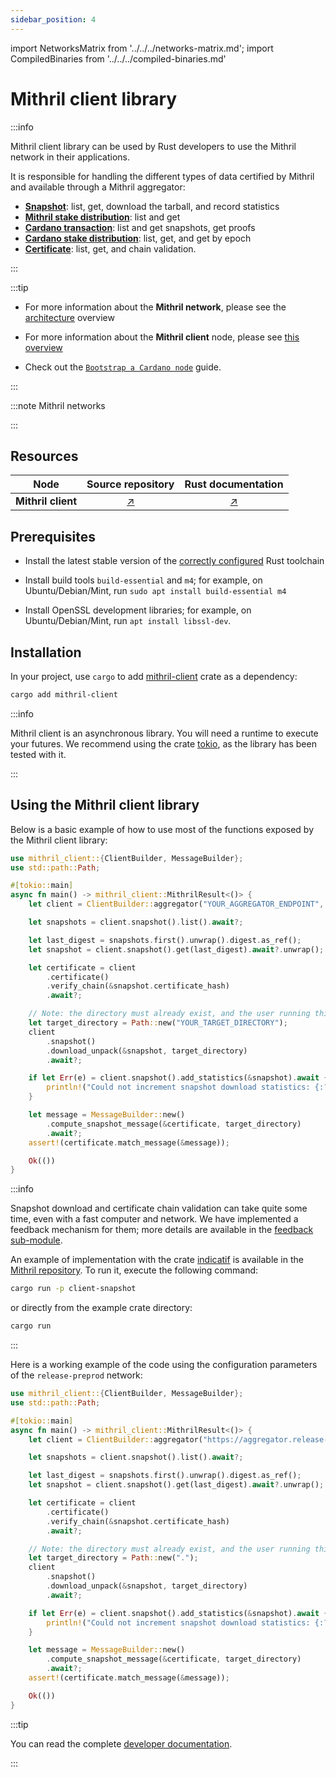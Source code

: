 ```yaml
---
sidebar_position: 4
---
```


import NetworksMatrix from '../../../networks-matrix.md';
import CompiledBinaries from '../../../compiled-binaries.md'

# Mithril client library

:::info

Mithril client library can be used by Rust developers to use the Mithril network in their applications.

It is responsible for handling the different types of data certified by Mithril and available through a Mithril aggregator:

- [**Snapshot**](../../../glossary.md#snapshot): list, get, download the tarball, and record statistics
- [**Mithril stake distribution**](../../../glossary.md#stake-distribution): list and get
- [**Cardano transaction**](../../../glossary.md#cardano-transaction): list and get snapshots, get proofs
- [**Cardano stake distribution**](../../../glossary.md#stake-distribution): list, get, and get by epoch
- [**Certificate**](../../../glossary.md#certificate): list, get, and chain validation.

:::

:::tip

- For more information about the **Mithril network**, please see the [architecture](../../../mithril/mithril-network/architecture.md) overview

- For more information about the **Mithril client** node, please see [this overview](../../../mithril/mithril-network/client.md)

- Check out the [`Bootstrap a Cardano node`](../../getting-started/bootstrap-cardano-node.md) guide.

:::

:::note Mithril networks

<NetworksMatrix />

:::

## Resources

|        Node        |                                     Source repository                                      |                                Rust documentation                                 |
| :----------------: | :----------------------------------------------------------------------------------------: | :-------------------------------------------------------------------------------: |
| **Mithril client** | [:arrow_upper_right:](https://github.com/input-output-hk/mithril/tree/main/mithril-client) | [:arrow_upper_right:](https://mithril.network/rust-doc/mithril_client/index.html) |

## Prerequisites

- Install the latest stable version of the [correctly configured](https://www.rust-lang.org/learn/get-started) Rust toolchain

- Install build tools `build-essential` and `m4`; for example, on Ubuntu/Debian/Mint, run `sudo apt install build-essential m4`

- Install OpenSSL development libraries; for example, on Ubuntu/Debian/Mint, run `apt install libssl-dev`.

## Installation

In your project, use `cargo` to add [mithril-client](https://crates.io/crates/mithril-client) crate as a dependency:

```bash
cargo add mithril-client
```

:::info

Mithril client is an asynchronous library. You will need a runtime to execute your futures. We recommend using the crate [tokio](https://crates.io/crates/tokio), as the library has been tested with it.

:::

## Using the Mithril client library

Below is a basic example of how to use most of the functions exposed by the Mithril client library:

```rust title="/src/main.rs"
use mithril_client::{ClientBuilder, MessageBuilder};
use std::path::Path;

#[tokio::main]
async fn main() -> mithril_client::MithrilResult<()> {
    let client = ClientBuilder::aggregator("YOUR_AGGREGATOR_ENDPOINT", "YOUR_GENESIS_VERIFICATION_KEY").build()?;

    let snapshots = client.snapshot().list().await?;

    let last_digest = snapshots.first().unwrap().digest.as_ref();
    let snapshot = client.snapshot().get(last_digest).await?.unwrap();

    let certificate = client
        .certificate()
        .verify_chain(&snapshot.certificate_hash)
        .await?;

    // Note: the directory must already exist, and the user running this code must have read/write access to it.
    let target_directory = Path::new("YOUR_TARGET_DIRECTORY");
    client
        .snapshot()
        .download_unpack(&snapshot, target_directory)
        .await?;

    if let Err(e) = client.snapshot().add_statistics(&snapshot).await {
        println!("Could not increment snapshot download statistics: {:?}", e);
    }

    let message = MessageBuilder::new()
        .compute_snapshot_message(&certificate, target_directory)
        .await?;
    assert!(certificate.match_message(&message));

    Ok(())
}
```

:::info

Snapshot download and certificate chain validation can take quite some time, even with a fast computer and network. We have implemented a feedback mechanism for them; more details are available in the [feedback sub-module](https://mithril.network/rust-doc/mithril_client/feedback/index.html).

An example of implementation with the crate [indicatif](https://crates.io/crates/indicatif) is available in the [Mithril repository](https://github.com/input-output-hk/mithril/tree/main/examples/client-snapshot/src/main.rs). To run it, execute the following command:

```bash
cargo run -p client-snapshot
```

or directly from the example crate directory:

```bash
cargo run
```

:::

Here is a working example of the code using the configuration parameters of the `release-preprod` network:

```rust title="/src/main.rs"
use mithril_client::{ClientBuilder, MessageBuilder};
use std::path::Path;

#[tokio::main]
async fn main() -> mithril_client::MithrilResult<()> {
    let client = ClientBuilder::aggregator("https://aggregator.release-preprod.api.mithril.network/aggregator", "5b3132372c37332c3132342c3136312c362c3133372c3133312c3231332c3230372c3131372c3139382c38352c3137362c3139392c3136322c3234312c36382c3132332c3131392c3134352c31332c3233322c3234332c34392c3232392c322c3234392c3230352c3230352c33392c3233352c34345d").build()?;

    let snapshots = client.snapshot().list().await?;

    let last_digest = snapshots.first().unwrap().digest.as_ref();
    let snapshot = client.snapshot().get(last_digest).await?.unwrap();

    let certificate = client
        .certificate()
        .verify_chain(&snapshot.certificate_hash)
        .await?;

    // Note: the directory must already exist, and the user running this code must have read/write access to it.
    let target_directory = Path::new(".");
    client
        .snapshot()
        .download_unpack(&snapshot, target_directory)
        .await?;

    if let Err(e) = client.snapshot().add_statistics(&snapshot).await {
        println!("Could not increment snapshot download statistics: {:?}", e);
    }

    let message = MessageBuilder::new()
        .compute_snapshot_message(&certificate, target_directory)
        .await?;
    assert!(certificate.match_message(&message));

    Ok(())
}
```

:::tip

You can read the complete [developer documentation](https://mithril.network/rust-doc/mithril_client/index.html).

:::
